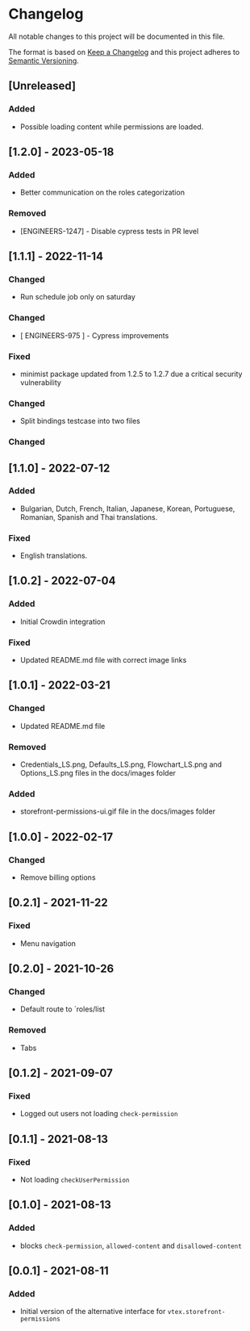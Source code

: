 # Changelog

All notable changes to this project will be documented in this file.

The format is based on [Keep a Changelog](http://keepachangelog.com/en/1.0.0/)
and this project adheres to [Semantic Versioning](http://semver.org/spec/v2.0.0.html).

## [Unreleased]

### Added
- Possible loading content while permissions are loaded.

## [1.2.0] - 2023-05-18

### Added
- Better communication on the roles categorization

### Removed
- [ENGINEERS-1247] - Disable cypress tests in PR level

## [1.1.1] - 2022-11-14

### Changed

- Run schedule job only on saturday

### Changed

- [ ENGINEERS-975 ] - Cypress improvements

### Fixed

- minimist package updated from 1.2.5 to 1.2.7 due a critical security vulnerability


### Changed

- Split bindings testcase into two files

### Changed

## [1.1.0] - 2022-07-12

### Added

- Bulgarian, Dutch, French, Italian, Japanese, Korean, Portuguese, Romanian, Spanish and Thai translations.

### Fixed

- English translations.

## [1.0.2] - 2022-07-04

### Added

- Initial Crowdin integration

### Fixed

- Updated README.md file with correct image links

## [1.0.1] - 2022-03-21

### Changed

- Updated README.md file

### Removed

- Credentials_LS.png, Defaults_LS.png, Flowchart_LS.png and Options_LS.png files in the docs/images folder

### Added

- storefront-permissions-ui.gif file in the docs/images folder


## [1.0.0] - 2022-02-17

### Changed

- Remove billing options

## [0.2.1] - 2021-11-22

### Fixed

- Menu navigation

## [0.2.0] - 2021-10-26

### Changed

- Default route to `roles/list

### Removed

- Tabs

## [0.1.2] - 2021-09-07

### Fixed

- Logged out users not loading `check-permission`

## [0.1.1] - 2021-08-13

### Fixed

- Not loading `checkUserPermission`

## [0.1.0] - 2021-08-13

### Added

- blocks `check-permission`, `allowed-content` and `disallowed-content`

## [0.0.1] - 2021-08-11

### Added

- Initial version of the alternative interface for `vtex.storefront-permissions`
